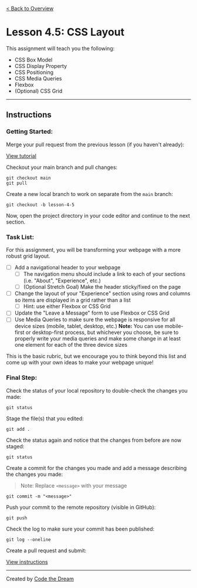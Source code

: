 [< Back to Overview](../../README.md)

# Lesson 4.5: CSS Layout

This assignment will teach you the following:

- CSS Box Model
- CSS Display Property
- CSS Positioning
- CSS Media Queries
- Flexbox
- (Optional) CSS Grid

---

## Instructions

### Getting Started:

Merge your pull request from the previous lesson (if you haven't already):

[View tutorial](../common/how-to-merge.md)


Checkout your main branch and pull changes:

    git checkout main
    git pull

Create a new local branch to work on separate from the `main` branch:

    git checkout -b lesson-4-5

Now, open the project directory in your code editor and continue to the next section.

### Task List:

For this assignment, you will be transforming your webpage with a more robust grid layout.

- [ ] Add a navigational header to your webpage
  - [ ] The navigation menu should include a link to each of your sections (i.e. "About", "Experience", etc.)
  - [ ] (Optional Stretch Goal) Make the header sticky/fixed on the page
- [ ] Change the layout of your "Experience" section using rows and columns so items are displayed in a grid rather than a list
  - [ ] Hint: use either Flexbox or CSS Grid
- [ ] Update the "Leave a Message" form to use Flexbox or CSS Grid
- [ ] Use Media Queries to make sure the webpage is responsive for all device sizes (mobile, tablet, desktop, etc.) **Note:** You can use mobile-first or desktop-first process, but whichever you choose, be sure to properly write your media queries and make some change in at least one element for each of the three device sizes

This is the basic rubric, but we encourage you to think beyond this list and come up with your own ideas to make your webpage unique!

### Final Step:

Check the status of your local repository to double-check the changes you made:

    git status

Stage the file(s) that you edited:

    git add .

Check the status again and notice that the changes from before are now staged:

    git status

Create a commit for the changes you made and add a message describing the changes you made:

> Note: Replace `<message>` with your message

    git commit -m "<message>"

Push your commit to the remote repository (visible in GitHub):

    git push

Check the log to make sure your commit has been published:

    git log --oneline

Create a pull request and submit:

[View instructions](../common/how-to-pull-request.md)

---

Created by [Code the Dream](https://www.codethedream.org)
